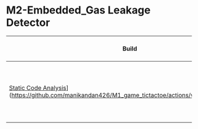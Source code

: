 # M2-Embedded_Gas Leakage Detector
| Build | Static Code Analysis | Git Inspector | Unity | Code Quality  |
|---|---|---|---|---|
| [Static Code Analysis](https://github.com/manikandan426/M1_game_tictactoe/actions/workflows/static.yml/badge.svg)](https://github.com/manikandan426/M1_game_tictactoe/actions/workflows/static.yml) | [![Git Inspector](https://github.com/manikandan426/M1_game_tictactoe/actions/workflows/git%20inspector.yml/badge.svg)](https://github.com/manikandan426/M1_game_tictactoe/actions/workflows/git%20inspector.yml) | [![Unit Testing - Unity](https://github.com/manikandan426/M1_game_tictactoe/actions/workflows/unity.yml/badge.svg)](https://github.com/manikandan426/M1_game_tictactoe/actions/workflows/unity.yml)  | ![code Quality score](https://api.codiga.io/project/29915/score/svg)![Code Grade](https://api.codiga.io/project/29915/status/svg) [![Codacy Badge](https://app.codacy.com/project/badge/Grade/938e30762d114971ac3f6bdc59e8e98b)](https://www.codacy.com/gh/manikandan426/M1_game_tictactoe/dashboard?utm_source=github.com&amp;utm_medium=referral&amp;utm_content=manikandan426/M1_game_tictactoe&amp;utm_campaign=Badge_Grade) |
